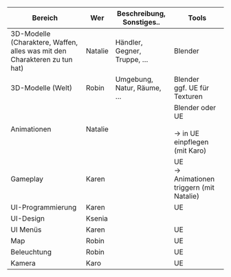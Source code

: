
| Bereich                                                                   | Wer     | Beschreibung, Sonstiges..  | Tools                                                |
| ------------------------------------------------------------------------- | ------- | -------------------------- | ---------------------------------------------------- |
| 3D-Modelle (Charaktere, Waffen, alles was mit den Charakteren zu tun hat) | Natalie | Händler, Gegner, Truppe, … | Blender                                              |
| 3D-Modelle (Welt)                                                         | Robin   | Umgebung, Natur, Räume, …  | Blender  <br>ggf. UE für Texturen                    |
| Animationen                                                               | Natalie |                            | Blender oder UE<br><br>→ in UE einpflegen (mit Karo) |
| Gameplay                                                                  | Karen    |                            | UE  <br>→ Animationen triggern (mit Natalie)         |
| UI-Programmierung                                                         | Karen  |                            | UE                                                   |
| UI-Design                                                                 | Ksenia  |                            |                                                      |
| UI Menüs                                                                  | Karen  |                            | UE                                                   |
| Map                                                                       | Robin   |                            | UE                                                   |
| Beleuchtung                                                               | Robin   |                            | UE                                                   |
| Kamera                                                                    | Karo    |                            | UE                                                   |
